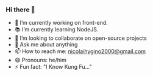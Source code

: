 ### Hi there 👋

- 🚀 I’m currently working on front-end.
- 📚 I’m currently learning NodeJS.
- 👯 I’m looking to collaborate on open-source projects
- 💬 Ask me about anything
- 📫 How to reach me: nicolaihygino2000@gmail.com
- 😄 Pronouns: he/him
- ⚡ Fun fact: "I Know Kung Fu..."

